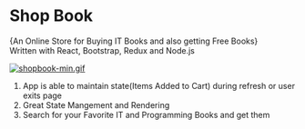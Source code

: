 <h1>Shop Book</h1>
{An Online Store for Buying IT Books and also getting Free Books} <br/>
Written with React, Bootstrap, Redux and Node.js <br/>

[![shopbook-min.gif](https://s1.gifyu.com/images/shopbook-min.gif)](https://gifyu.com/image/SpwGB)

1. App is able to maintain state(Items Added to Cart) during refresh or user exits page <br/>
2. Great State Mangement and Rendering<br/>
3. Search for your Favorite IT and Programming Books and get them
